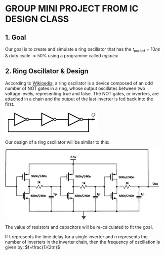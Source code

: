 # GROUP MINI PROJECT FROM IC DESIGN CLASS

## 1. Goal

Our goal is to create and simulate a ring oscillator that has the $t_{period}=10ns$ & duty cycle $=50\%$ using a programme called *ngspice*

## 2. Ring Oscillator & Design

According to [Wikipedia](https://en.wikipedia.org/wiki/Ring_oscillator), a ring oscillator is a device composed of an odd number of NOT gates in a ring, whose output oscillates between two voltage levels, representing true and false. The NOT gates, or inverters, are attached in a chain and the output of the last inverter is fed back into the first.

![Ring Oscillator with 3 NOT gates](res/Ring_oscillator_(3-stage).png)

Our design of a ring oscillator will be similar to this:

![](res/Ring_osc_5.png)

The value of resistors and capacitors will be re-calculated to fit the goal.

If t represents the time delay for a single inverter and n represents the number of inverters in the inverter chain, then the frequency of oscillation is given by: $f=\frac{1}{2tn}$